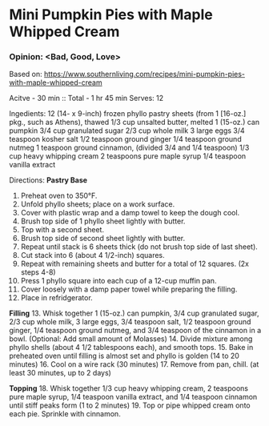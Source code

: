 # Mini Pumpkin Pies with Maple Whipped Cream
### Opinion: <Bad, Good, Love>

Based on:
https://www.southernliving.com/recipes/mini-pumpkin-pies-with-maple-whipped-cream

Acitve - 30 min :: Total - 1 hr 45 min
Serves: 12

Ingedients:
12 (14- x 9-inch) frozen phyllo pastry sheets (from 1 [16-oz.] pkg., such as Athens), thawed 
1/3 cup unsalted butter, melted
1 (15-oz.) can pumpkin
3/4 cup granulated sugar
2/3 cup whole milk
3 large eggs
3/4 teaspoon kosher salt
1/2 teaspoon ground ginger
1/4 teaspoon ground nutmeg
1 teaspoon ground cinnamon, (divided 3/4 and 1/4 teaspoon)
1/3 cup heavy whipping cream
2 teaspoons pure maple syrup
1/4 teaspoon vanilla extract

Directions:
__Pastry Base__
1. Preheat oven to 350°F. 
2. Unfold phyllo sheets; place on a work surface. 
3. Cover with plastic wrap and a damp towel to keep the dough cool.
4. Brush top side of 1 phyllo sheet lightly with butter. 
5. Top with a second sheet. 
6. Brush top side of second sheet lightly with butter. 
7. Repeat until stack is 6 sheets thick (do not brush top side of last sheet). 
8. Cut stack into 6 (about 4 1/2-inch) squares. 
9. Repeat with remaining sheets and butter for a total of 12 squares. (2x steps 4-8)
10. Press 1 phyllo square into each cup of a 12-cup muffin pan. 
11. Cover loosely with a damp paper towel while preparing the filling. 
12. Place in refridgerator. 

__Filling__
13. Whisk together 1 (15-oz.) can pumpkin, 3/4 cup granulated sugar, 2/3 cup whole milk, 3 large eggs, 3/4 teaspoon salt, 1/2 teaspoon ground ginger, 1/4 teaspoon ground nutmeg, and 3/4 teaspoon of the cinnamon in a bowl. (Optional: Add small amount of Molasses)
14. Divide mixture among phyllo shells (about 4 1/2 tablespoons each), and smooth tops. 
15. Bake in preheated oven until filling is almost set and phyllo is golden (14 to 20 minutes) 
16. Cool on a wire rack (30 minutes)
17. Remove from pan, chill. (at least 30 minutes, up to 2 days)

__Topping__
18. Whisk together 1/3 cup heavy whipping cream, 2 teaspoons pure maple syrup, 1/4 teaspoon vanilla extract, and 1/4 teaspoon cinnamon until stiff peaks form (1 to 2 minutes)
19. Top or pipe whipped cream onto each pie. Sprinkle with cinnamon.

